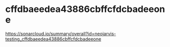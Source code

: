 # cffdbaeedea43886cbffcfdcbadeeone
https://sonarcloud.io/summary/overall?id=neojarvis-testing_cffdbaeedea43886cbffcfdcbadeeone
